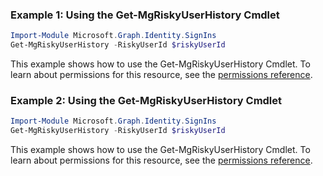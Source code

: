 ### Example 1: Using the Get-MgRiskyUserHistory Cmdlet
```powershell
Import-Module Microsoft.Graph.Identity.SignIns
Get-MgRiskyUserHistory -RiskyUserId $riskyUserId
```
This example shows how to use the Get-MgRiskyUserHistory Cmdlet.
To learn about permissions for this resource, see the [permissions reference](/graph/permissions-reference).
### Example 2: Using the Get-MgRiskyUserHistory Cmdlet
```powershell
Import-Module Microsoft.Graph.Identity.SignIns
Get-MgRiskyUserHistory -RiskyUserId $riskyUserId
```
This example shows how to use the Get-MgRiskyUserHistory Cmdlet.
To learn about permissions for this resource, see the [permissions reference](/graph/permissions-reference).
